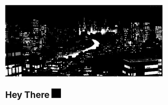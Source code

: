 <img align="center" src="https://raw.githubusercontent.com/aa-deet-eeya/aa-deet-eeya/master/src/tokyo.gif">

<h1>Hey There <img src="https://raw.githubusercontent.com/aa-deet-eeya/aa-deet-eeya/master/src/blinking-cursor.gif" width="30"></h1>
